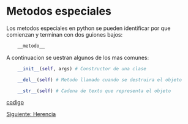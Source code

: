# Metodos especiales

Los metodos especiales en python se pueden identificar por que comienzan y terminan con dos guiones bajos:

```python
    __metodo__
```

A continuacion se uestran algunos de los mas comunes:

```python
    __init__(self, args) # Constructor de una clase

    __del__(self) # Metodo llamado cuando se destruira el objeto

    __str__(self) # Cadena de texto que representa el objeto
```

[codigo](/ObjCls/ejemploAuto.py)

[Siguiente: Herencia](/Herencia/Herencia.md)